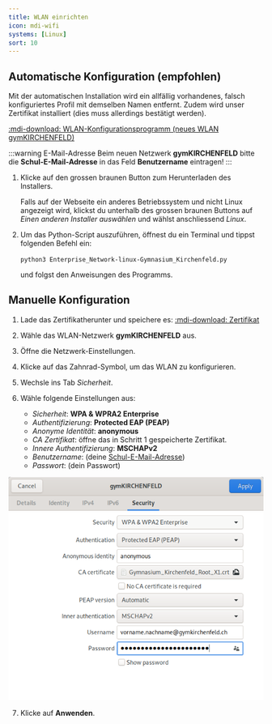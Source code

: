 ```yaml
---
title: WLAN einrichten
icon: mdi-wifi
systems: [Linux]
sort: 10
---
```




## Automatische Konfiguration (empfohlen)

Mit der automatischen Installation wird ein allfällig vorhandenes, falsch konfiguriertes Profil mit demselben Namen entfernt. Zudem wird unser Zertifikat installiert (dies muss allerdings bestätigt werden).

[:mdi-download: WLAN-Konfigurationsprogramm (neues WLAN gymKIRCHENFELD)][1]

[1]: https://enterprise-wifi.net/?idp=572&profile=332

:::warning E-Mail-Adresse
Beim neuen Netzwerk __gymKIRCHENFELD__ bitte die **Schul-E-Mail-Adresse** in das Feld __Benutzername__ eintragen!
:::

1. Klicke auf den grossen braunen Button zum Herunterladen des Installers.

   Falls auf der Webseite ein anderes Betriebssystem und nicht Linux angezeigt wird, klickst du unterhalb des grossen braunen Buttons auf _Einen anderen Installer auswählen_ und wählst anschliessend _Linux_.
2. Um das Python-Script auszuführen, öffnest du ein Terminal und tippst folgenden Befehl ein:

   `python3 Enterprise_Network-linux-Gymnasium_Kirchenfeld.py`

   und folgst den Anweisungen des Programms.

## Manuelle Konfiguration

1. Lade das Zertifikatherunter und speichere es:
   [:mdi-download: Zertifikat][2]
2. Wähle das WLAN-Netzwerk **gymKIRCHENFELD** aus.
3. Öffne die Netzwerk-Einstellungen.
4. Klicke auf das Zahnrad-Symbol, um das WLAN zu konfigurieren.
5. Wechsle ins Tab _Sicherheit_.
6. Wähle folgende Einstellungen aus:

    - _Sicherheit_: **WPA & WPRA2 Enterprise**
    - _Authentifizierung_: **Protected EAP (PEAP)**
    - _Anonyme Identität_: **anonymous**
    - _CA Zertifikat_: öffne das in Schritt 1 gespeicherte Zertifikat.
    - _Innere Authentifizierung_: **MSCHAPv2**
    - _Benutzername_: (deine [Schul-E-Mail-Adresse](../../konto/))
    - _Passwort_: (dein Passwort)

![](./wlan.png)

7. Klicke auf __Anwenden__.

[2]: https://media.mygymer.ch/wifi/Gymnasium_Kirchenfeld_Root_X1.crt
